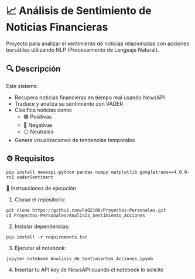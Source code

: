# 📈 Análisis de Sentimiento de Noticias Financieras

Proyecto para analizar el sentimiento de noticias relacionadas con acciones bursátiles utilizando NLP (Procesamiento de Lenguaje Natural).

## 🔍 Descripción
Este sistema:
- Recupera noticias financieras en tiempo real usando NewsAPI
- Traduce y analiza su sentimiento con VADER
- Clasifica noticias como:
  - 🟢 Positivas
  - 🔴 Negativas
  - ⚪ Neutrales
- Genera visualizaciones de tendencias temporales

## ⚙️ Requisitos
```
pip install newsapi-python pandas numpy matplotlib googletrans==4.0.0-rc1 vaderSentiment
```
🚀 Instrucciones de ejecución
1. Clonar el repositorio:

```
git clone https://github.com/FaQ2108/Proyectos-Personales.git
cd Proyectos-Personales/Analisis_Sentimiento_Acciones
```
2. Instalar dependencias:
```
pip install -r requirements.txt
```
3. Ejecutar el notebook:
```
jupyter notebook Analisis_de_Sentimientos_Acciones.ipynb
```
4. Insertar tu API key de NewsAPI cuando el notebook lo solicite
